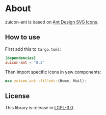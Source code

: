 
# About

zuicon-ant is based on [Ant Design SVG Icons](https://github.com/ant-design/ant-design-icons).

## How to use

First add this to `Cargo.toml`:
```toml
[dependencies]
zuicon-ant = "0.2"
```

Then import specific icons in yew components:
```rust
use zuicon_ant::filled::{Home, Mail};
```

## License

This library is release in [LGPL-3.0](LICENSE).

